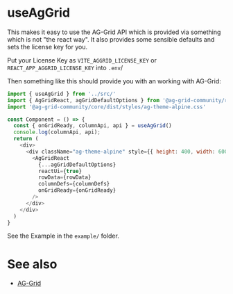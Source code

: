 # useAgGrid

This makes it easy to use the AG-Grid API which is provided via something which is not "the react way". It also provides some sensible defaults and sets the license key for you.

Put your License Key as `VITE_AGGRID_LICENSE_KEY` or `REACT_APP_AGGRID_LICENSE_KEY` into `.env`/

Then something like this should provide you with an working with AG-Grid:

```js
import { useAgGrid } from '../src/'
import { AgGridReact, agGridDefaultOptions } from '@ag-grid-community/react'
import '@ag-grid-community/core/dist/styles/ag-theme-alpine.css'

const Component = () => {
  const { onGridReady, columnApi, api } = useAgGrid()
  console.log(columnApi, api);
  return (
    <div>
      <div className="ag-theme-alpine" style={{ height: 400, width: 600 }}>
        <AgGridReact
          {...agGridDefaultOptions}
          reactUi={true}
          rowData={rowData}
          columnDefs={columnDefs}
          onGridReady={onGridReady}
        />
      </div>
    </div>
  )
}
```

See the Example in the `example/` folder. 

# See also

* [AG-Grid](https://www.ag-grid.com)